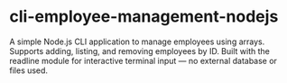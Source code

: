# cli-employee-management-nodejs
A simple Node.js CLI application to manage employees using arrays. Supports adding, listing, and removing employees by ID. Built with the readline module for interactive terminal input — no external database or files used.
